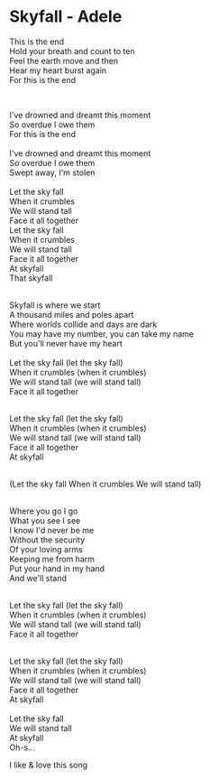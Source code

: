 # Skyfall - Adele
This is the end
</br>
Hold your breath and count to ten
</br>
Feel the earth move and then
</br>
Hear my heart burst again
</br>
For this is the end

</br>

I've drowned and dreamt this moment
</br>
So overdue I owe them
</br>
For this is the end
</br>
</br>
I've drowned and dreamt this moment
</br>
So overdue I owe them
</br>
Swept away, I'm stolen
</br>
</br>
Let the sky fall
</br>
When it crumbles
</br>
We will stand tall
</br>
Face it all together
</br>
Let the sky fall
</br>
When it crumbles
</br>
We will stand tall
</br>
Face it all together
</br>
At skyfall
</br>
That skyfall
</br>

</br>
Skyfall is where we start
</br>
A thousand miles and poles apart
</br>
Where worlds collide and days are dark
</br>
You may have my number, you can take my name
</br>
But you'll never have my heart
</br>

</br>
Let the sky fall (let the sky fall)
</br>
When it crumbles (when it crumbles)
</br>
We will stand tall (we will stand tall)
</br>
Face it all together
</br>
</br>

Let the sky fall (let the sky fall)
</br>
When it crumbles (when it crumbles)
</br>
We will stand tall (we will stand tall)
</br>
Face it all together
</br>
At skyfall
</br>
</br>

(Let the sky fall
When it crumbles
We will stand tall)
</br>

</br>
Where you go I go
</br>
What you see I see
</br>
I know I'd never be me
</br>
Without the security
</br>
Of your loving arms
</br>
Keeping me from harm
</br>
Put your hand in my hand
</br>
And we'll stand
</br>
</br>

Let the sky fall (let the sky fall)
</br>
When it crumbles (when it crumbles)
</br>
We will stand tall (we will stand tall)
</br>
Face it all together
</br>

</br>
Let the sky fall (let the sky fall)
</br>
When it crumbles (when it crumbles)
</br>
We will stand tall (we will stand tall)
</br>
Face it all together
</br>
At skyfall
</br>

</br>
Let the sky fall
</br>
We will stand tall
</br>
At skyfall
</br>
Oh-s...
</br>

I like & love this song
